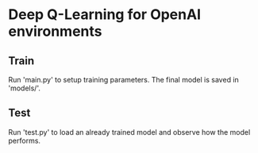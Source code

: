 # Deep Q-Learning for OpenAI environments

## Train

Run 'main.py' to setup training parameters. The final model is saved in 'models/'.

## Test

Run 'test.py' to load an already trained model and observe how the model performs.
